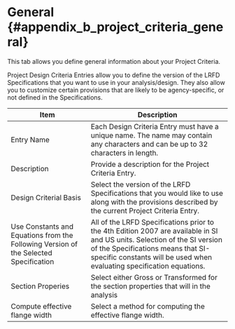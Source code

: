 General {#appendix_b_project_criteria_general}
==============================================
This tab allows you define general information about your Project Criteria.

Project Design Criteria Entries allow you to define the version of the LRFD Specifications that you want to use in your analysis/design. They also allow you to customize certain provisions that are likely to be agency-specific, or not defined in the Specifications.

Item | Description 
------|-----
Entry Name | Each Design Criteria Entry must have a unique name. The name may contain any characters and can be up to 32 characters in length.
Description | Provide a description for the Project Criteria Entry.
Design Criterial Basis | Select the version of the LRFD Specifications that you would like to use along with the provisions described by the current Project Criteria Entry.
Use Constants and Equations from the Following Version of the Selected Specification | All of the LRFD Specifications prior to the 4th Edition 2007 are available in SI and US units. Selection of the SI version of the Specifications means that SI-specific constants will be used when evaluating specification equations.
Section Properies | Select either Gross or Transformed for the section properties that will in the analysis
Compute effective flange width | Select a method for computing the effective flange width.
